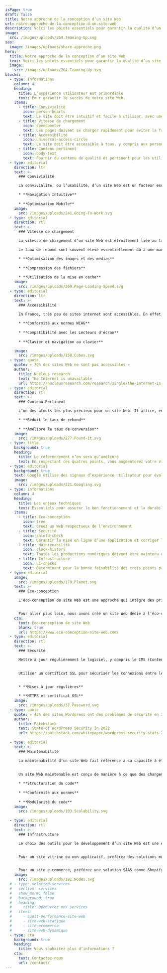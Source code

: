 ```yaml
---
isPage: true
draft: false
title: Notre approche de la conception d’un site Web
url: notre-approche-de-la-conception-d-un-site-web
description: Voici les points essentiels pour garantir la qualité d’un site Web dans le temps et son utilisation par les internautes.
image: 
  src: /images/uploads/264.Teaming-Up.svg
seo:
  image: /images/uploads/share-approche.png
hero:
  title: Notre approche de la conception d’un site Web
  text: Voici les points essentiels pour garantir la qualité d’un site Web dans le temps et son utilisation par les internautes.
  image:
    src: /images/uploads/264.Teaming-Up.svg
blocks:
  - type: informations
    column: 4
    heading:
      title: L’expérience utilisateur est primordiale
      text: Pour garantir le succès de votre site Web.
    items: 
      - title: Convivialité
        icon: person-hearts
        text: Le site doit être intuitif et facile à utiliser, avec une navigation claire et des éléments interactifs bien conçus.
      - title: Vitesse de chargement
        icon: speedometer
        text: Les pages doivent se charger rapidement pour éviter la frustration des utilisateurs. Un temps de chargement lent peut augmenter le taux de rebond.
      - title: Accessibilité
        icon: universal-access-circle
        text: Le site doit être accessible à tous, y compris aux personnes handicapées, en offrant une compatibilité avec les lecteurs d’écran et des fonctionnalités de zoom, entre autres.
      - title: Contenu pertinent
        icon: body-text
        text: Fournir du contenu de qualité et pertinent pour les utilisateurs, en tenant compte de leurs besoins et de leurs attentes.
  - type: editorial
    direction: ltr
    text: >-
      ### Convivialité

      La convivialité, ou l’usabilité, d’un site Web est un facteur essentiel pour améliorer l’expérience utilisateur et influencer le classement sur Google. Google accorde de l’importance à la convivialité d’un site, car cela contribue à garantir que les visiteurs trouvent rapidement les informations dont ils ont besoin et bénéficient d’une expérience positive. Cela a un impact direct sur le temps que les visiteurs passent sur un site, ce qui peut influencer le classement dans les résultats de recherche.

      * **Navigation Intuitive**
      
      * **Optimisation Mobile**
    image:
      src: /images/uploads/241.Going-To-Work.svg
  - type: editorial
    direction: rtl
    text: >-
      ### Vitesse de chargement

      La vitesse de chargement d’un site Web est étroitement liée au taux de rebond, car elle a un impact significatif sur l’expérience utilisateur. Les visiteurs ont tendance à quitter un site si les pages mettent trop de temps à se charger, ce qui augmente le taux de rebond. Une vitesse de chargement rapide est donc cruciale pour maintenir un taux de rebond bas, améliorer la satisfaction des utilisateurs et maximiser l’engagement sur le site.

      Le taux de rebond sont souvent élevé essentiellement dû à une mauvaise conception.

      * **Optimisation des images et des médias**
      
      * **Compression des fichiers**
      
      * **Utilisation de la mise en cache**
    image:
      src: /images/uploads/269.Page-Loading-Speed.svg
  - type: editorial
    direction: ltr
    text: >-
      ### Accessibilité
      
      En France, très peu de sites internet sont accessibles. En effet, 70% du contenu digital est inaccessible aux personnes en situation de handicap. Il peut être, par exemple, difficile d’écouter du contenu audio, de lire ou tout simplement de naviguer facilement sur le site web.

      * **Conformité aux normes WCAG**
      
      * **Compatibilité avec les Lecteurs d'écran**
      
      * **Clavier et navigation au clavier**

    image: 
      src: /images/uploads/150.Cubes.svg
  - type: quote
    quote: « 70% des sites Web ne sont pas accessibles »
    author:
      title: Nucleus research
      text: The Internet is unavailable
      url: https://nucleusresearch.com/research/single/the-internet-is-unavailable/
  - type: editorial
    direction: rtl
    text: >-
      ### Contenu Pertinent

      L’un des atouts les plus précieux pour un site Web. Il attire, engage, convertit, et fidélise les visiteurs, améliore le classement dans les moteurs de recherche, et renforce la crédibilité de votre site. Il est essentiel pour réussir en ligne.

      * **Réduit le taux de rebond**
      
      * **Améliore le taux de conversion**
    image: 
      src: /images/uploads/277.Found-It.svg
  - type: title
    background: true
    heading:
      title: Le référencement n’en sera qu’amélioré
      text: En respectant ces quatres points, vous augmenterez votre visibilité.
  - type: editorial
    background: true
    text: Google utilise des signaux d’expérience utilisateur pour évaluer la convivialité d’un site, y compris le taux de rebond, le temps passé sur le site, et d’autres métriques. L'amélioration de la convivialité de votre site est un moyen efficace d’améliorer son classement dans les résultats de recherche de Google.
    image: 
      src: /images/uploads/221.Googling.svg
  - type: informations
    column: 4
    heading:
      title: Les enjeux techniques
      text: Essentiels pour assurer le bon fonctionnement et la durabilité de votre site Web.
    items: 
      - title: Éco-conception
        icon: tree
        text: Créez un Web respectueux de l’environnement
      - title: Sécurité
        icon: shield-check
        text: Garantir la mise en ligne d’une application et corriger les vulnérabilités de sécurité
      - title: Maintenabilité
        icon: clock-history
        text: Toutes les productions numériques doivent être maintenu dans le temps.
      - title: Infrastructure
        icon: ui-checks
        text: Déterminant pour la bonne faisabilité des trois points précédents.
  - type: editorial
    image:
      src: /images/uploads/179.Planet.svg
    text: >-
      ### Éco-conception

      L'éco-conception de site Web est une approche qui intègre des principes de durabilité environnementale dans le processus de conception et de développement des sites internet. Elle vise à réduire l’impact écologique des sites en optimisant l’efficacité énergétique, en minimisant les émissions de carbone et en réduisant la consommation de ressources.


      Pour aller plus loin, nous avons créé un site Web dédié à l’éco-conception.
    cta:
      text: Éco-conception de site Web
      blank: true
      url: https://www.eco-conception-site-web.com/
  - type: editorial
    direction: rtl
    text: >-
      ### Sécurité

      Mettre à jour régulièrement le logiciel, y compris le CMS (Content Management System) ou tout autre composant, pour corriger les vulnérabilités de sécurité.

      
      Utiliser un certificat SSL pour sécuriser les connexions entre le navigateur de l’utilisateur et le serveur web, assurant ainsi le chiffrement des données.


      * **Mises à jour régulières** 
      
      * **HTTPS et certificat SSL**
    image: 
      src: /images/uploads/37.Password.svg
  - type: quote
    quote: « 42% des sites Wordpress ont des problèmes de sécurité en 2022 »
    author:
      title: Patchstack
      text: State of WordPress Security In 2022
      url: https://patchstack.com/whitepaper/wordpress-security-stats-2022/
    
  - type: editorial
    text: >-
      ### Maintenabilité

      La maintenabilité d’un site Web fait référence à sa capacité à être facilement modifié, mis à jour, et réparé au fil du temps. 
      
      
      Un site Web maintenable est conçu de manière à ce que des changements puissent être apportés sans affecter négativement d’autres parties du site, ce qui réduit les coûts et le temps nécessaires pour les mises à jour et les réparations. Une bonne maintenabilité implique une structure propre, une documentation claire, et l’utilisation de meilleures pratiques de développement pour assurer la flexibilité et la facilité de gestion du site Web sur le long terme.

      * **Structuration du code**
      
      * **Conformité aux normes**
      
      * **Modularité du code**
    image:
      src: /images/uploads/103.Scalability.svg
  
  - type: editorial
    direction: rtl
    text: >-
      ### Infrastructure

      Le choix des outils pour le développement d’un site Web est une étape cruciale, car il peut avoir un impact significatif sur les précédents points.


      Pour un site vitrine ou non applicatif, préférez des solutions modernes Jamstack (voir [Hugolify](/notre-solution-et-produits/hugolify/)) plutôt qu’utiliser des CMS comme Wordpress, Drupal ou Joomla.


      Pour un site e-commerce, préférez une solution SAAS comme Shopify plutôt que des solutions comme Prestashop, Magento ou WooCommerce.
    image:
      src: /images/uploads/181.Nodes.svg
  # - type: selected-services
  #   section: services
  #   show_more: false
  #   background: true
  #   heading:
  #     title: Découvrez nos services
  #   items:
  #     - audit-performance-site-web
  #     - site-web-statique
  #     - site-ecommerce
  #     - site-web-dynamique
  - type: cta
    background: true
    heading:
      title: Vous souhaitez plus d’informations ?
    cta:
      text: Contactez-nous
      url: /contact/
---
```

